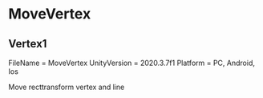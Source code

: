 # MoveVertex
## Vertex1
FileName = MoveVertex
UnityVersion = 2020.3.7f1
Platform = PC, Android, Ios

Move recttransform vertex and line
